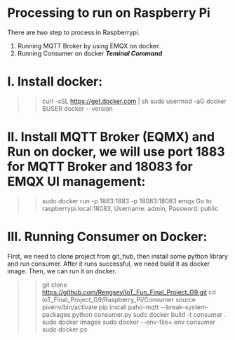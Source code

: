 # Processing to run on Raspberry Pi
There are two step to process in Raspberrypi.
1. Running MQTT Broker by using EMQX on docker.
2. Running Consumer on docker
*****Teminal Command*****
# I. Install docker:
   >> curl -sSL https://get.docker.com | sh
   >> sudo usermod -aG docker $USER
   >> docker --version
# II.  Install MQTT Broker (EQMX) and Run on docker, we will use port 1883 for MQTT Broker and 18083 for EMQX UI management:
   >> sudo docker run -p 1883:1883 -p 18083:18083 emqx
   >> Go to raspberrypi.local:18083, Username: admin, Password: public
# III. Running Consumer on Docker:
  First, we need to clone project from git_hub, then install some python library and run consumer. After it runs successful, we need build it as docker image. Then, we can run it on docker.
   >> git clone https://github.com/Rengsey/IoT_Fun_Final_Project_G9.git
   >> cd IoT_Final_Project_G9/Raspberry_Pi/Consumer
   >> source pivenv/bin/activate 
   >> pip install paho-mqtt --break-system-packages
   >> python consumer.py
   >> sudo docker build -t consumer . 
   >> sudo docker images
   >> sudo docker --env-file=.env consumer
   >> sudo docker ps
